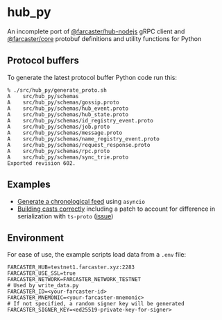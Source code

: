 # hub_py

An incomplete port of [@farcaster/hub-nodejs](https://github.com/farcasterxyz/hub-monorepo/tree/main/packages/hub-nodejs) gRPC client and [@farcaster/core](https://github.com/farcasterxyz/hub-monorepo/tree/main/packages/core) protobuf definitions and utility functions for Python

## Protocol buffers

To generate the latest protocol buffer Python code run this:

```
% ./src/hub_py/generate_proto.sh
A    src/hub_py/schemas
A    src/hub_py/schemas/gossip.proto
A    src/hub_py/schemas/hub_event.proto
A    src/hub_py/schemas/hub_state.proto
A    src/hub_py/schemas/id_registry_event.proto
A    src/hub_py/schemas/job.proto
A    src/hub_py/schemas/message.proto
A    src/hub_py/schemas/name_registry_event.proto
A    src/hub_py/schemas/request_response.proto
A    src/hub_py/schemas/rpc.proto
A    src/hub_py/schemas/sync_trie.proto
Exported revision 602.
```

## Examples

-   [Generate a chronological feed](src/examples/chron_feed.py) using `asyncio`
-   [Building casts correctly](src/examples/make_cast.py) including a patch to account for difference in serialization with `ts-proto` ([issue](https://github.com/farcasterxyz/hub-monorepo/issues/757))


## Environment

For ease of use, the example scripts load data from a `.env` file:

```
FARCASTER_HUB=testnet1.farcaster.xyz:2283
FARCASTER_USE_SSL=true
FARCASTER_NETWORK=FARCASTER_NETWORK_TESTNET
# Used by write_data.py
FARCASTER_ID=<your-farcaster-id>
FARCASTER_MNEMONIC=<your-farcaster-mnemonic>
# If not specified, a random signer key will be generated
FARCASTER_SIGNER_KEY=<ed25519-private-key-for-signer>
```
